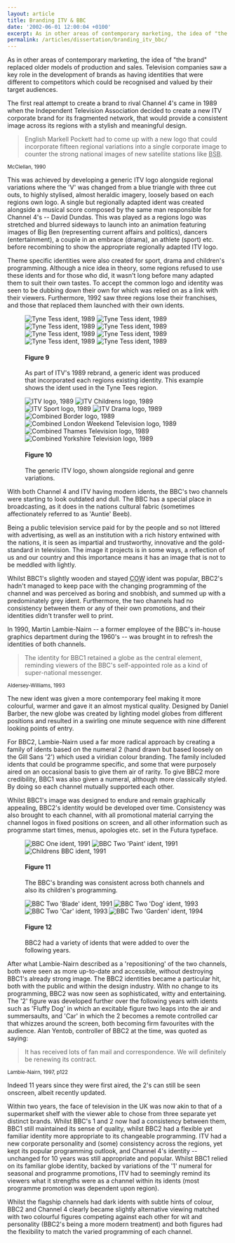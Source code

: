 ```yaml
---
layout: article
title: Branding ITV & BBC
date: '2002-06-01 12:00:04 +0100'
excerpt: As in other areas of contemporary marketing, the idea of "the brand" replaced older models of production and sales. Television companies saw a key role in the development of brands as having identities that were different to competitors which could be recognised and valued by their target audiences.
permalink: /articles/dissertation/branding_itv_bbc/
---
```

As in other areas of contemporary marketing, the idea of "the brand" replaced older models of production and sales. Television companies saw a key role in the development of brands as having identities that were different to competitors which could be recognised and valued by their target audiences.

The first real attempt to create a brand to rival Channel 4's came in 1989 when the Independent Television Association decided to create a new ITV corporate brand for its fragmented network, that would provide a consistent image across its regions with a stylish and meaningful design.

> English Markell Pockett had to come up with a new logo that could incorporate fifteen regional variations into a single corporate image to counter the strong national images of new satellite stations like <abbr title="British Satelite Broadcasting">BSB</abbr>.

<small>McClellan, 1990</small>

This was achieved by developing a generic ITV logo alongside regional variations where the 'V' was changed from a blue triangle with three cut outs, to highly stylised, almost heraldic imagery, loosely based on each regions own logo. A single but regionally adapted ident was created alongside a musical score composed by the same man responsible for Channel 4's -- David Dundas. This was played as a regions logo was stretched and blurred sideways to launch into an animation featuring images of Big Ben (representing current affairs and politics), dancers (entertainment), a couple in an embrace (drama), an athlete (sport) etc. before recombining to show the appropriate regionally adapted ITV logo.

Theme specific identities were also created for sport, drama and children's programming. Although a nice idea in theory, some regions refused to use these idents and for those who did, it wasn't long before many adapted them to suit their own tastes. To accept the common logo and identity was seen to be dubbing down their own for which was relied on as a link with their viewers. Furthermore, 1992 saw three regions lose their franchises, and those that replaced them launched with their own idents.

<figure id="figure-9">
    <img class="left" src="/assets/articles/dissertation/figure-9a.png" alt="Tyne Tess ident, 1989" />
    <img class="left" src="/assets/articles/dissertation/figure-9b.png" alt="Tyne Tess ident, 1989" />
    <img class="left" src="/assets/articles/dissertation/figure-9c.png" alt="Tyne Tess ident, 1989" />
    <img class="left" src="/assets/articles/dissertation/figure-9d.png" alt="Tyne Tess ident, 1989" />
    <img class="left" src="/assets/articles/dissertation/figure-9e.png" alt="Tyne Tess ident, 1989" />
    <img class="left" src="/assets/articles/dissertation/figure-9f.png" alt="Tyne Tess ident, 1989" />
    <img class="left" src="/assets/articles/dissertation/figure-9g.png" alt="Tyne Tess ident, 1989" />
    <img class="left" src="/assets/articles/dissertation/figure-9h.png" alt="Tyne Tess ident, 1989" />
    <figcaption>
        <h4>Figure 9</h4>
        <p>As part of ITV's 1989 rebrand, a generic ident was produced that incorporated each regions existing identity. This example shows the ident used in the Tyne Tees region.</p>
    </figcaption>
</figure>

<figure id="figure-10">
    <img class="left" src="/assets/articles/dissertation/figure-10a.png" alt="ITV logo, 1989" />
    <img class="left" src="/assets/articles/dissertation/figure-10b.png" alt="ITV Childrens logo, 1989" /> 
    <img class="left" src="/assets/articles/dissertation/figure-10c.png" alt="ITV Sport logo, 1989" />
    <img src="/assets/articles/dissertation/figure-10d.png" alt="ITV Drama logo, 1989" /><br/>
    <img class="left" src="/assets/articles/dissertation/figure-10e.png" alt="Combined Border logo, 1989" />
    <img class="left" src="/assets/articles/dissertation/figure-10f.png" alt="Combined London Weekend Television logo, 1989" />
    <img class="left" src="/assets/articles/dissertation/figure-10g.png" alt="Combined Thames Television logo, 1989" /> 
    <img class="left" src="/assets/articles/dissertation/figure-10h.png" alt="Combined Yorkshire Television logo, 1989" />
    <figcaption>
        <h4>Figure 10</h4>
        <p>The generic ITV logo, shown alongside regional and genre variations.</p>
    </figcaption>
</figure>

With both Channel 4 and ITV having modern idents, the BBC's two channels were starting to look outdated and dull. The BBC has a special place in broadcasting, as it does in the nations cultural fabric (sometimes affectionately referred to as 'Auntie' Beeb).

Being a public television service paid for by the people and so not littered with advertising, as well as an institution with a rich history entwined with the nations, it is seen as impartial and trustworthy, innovative and the gold-standard in television. The image it projects is in some ways, a reflection of us and our country and this importance means it has an image that is not to be meddled with lightly.

Whilst BBC1's slightly wooden and stayed <abbr title="Computer Originated World">COW</abbr> ident was popular, BBC2's hadn't managed to keep pace with the changing programming of the channel and was perceived as boring and snobbish, and summed up with a predominately grey ident. Furthermore, the two channels had no consistency between them or any of their own promotions, and their identities didn't transfer well to print.

In 1990, Martin Lambie-Nairn -- a former employee of the BBC's in-house graphics department during the 1960's -- was brought in to refresh the identities of both channels.

> The identity for BBC1 retained a globe as the central element, reminding viewers of the BBC's self-appointed role as a kind of super-national messenger.

<small>Aldersey-Williams, 1993</small>

The new ident was given a more contemporary feel making it more colourful, warmer and gave it an almost mystical quality. Designed by Daniel Barber, the new globe was created by lighting model globes from different positions and resulted in a swirling one minute sequence with nine different looking points of entry.

For BBC2, Lambie-Nairn used a far more radical approach by creating a family of idents based on the numeral 2 (hand drawn but based loosely on the Gill Sans '2') which used a viridian colour branding. The family included idents that could be programme specific, and some that were purposely aired on an occasional basis to give them air of rarity. To give BBC2 more credibility, BBC1 was also given a numeral, although more classically styled. By doing so each channel mutually supported each other.

Whilst BBC1's image was designed to endure and remain graphically appealing, BBC2's identity would be developed over time. Consistency was also brought to each channel, with all promotional material carrying the channel logos in fixed positions on screen, and all other information such as programme start times, menus, apologies etc. set in the Futura typeface.

<figure id="figure-11">
    <img class="left" src="/assets/articles/dissertation/figure-11a.png" alt="BBC One ident, 1991" />
    <img class="left" src="/assets/articles/dissertation/figure-11b.png" alt="BBC Two 'Paint' ident, 1991" /> 
    <img src="/assets/articles/dissertation/figure-11c.png" alt="Childrens BBC ident, 1991" />
    <figcaption>
        <h4>Figure 11</h4>
        <p>The BBC's branding was consistent across both channels and also its children's programming.</p>
    </figcaption>
</figure>

<figure id="figure-12">
    <img class="left" src="/assets/articles/dissertation/figure-12a.png" alt="BBC Two 'Blade' ident, 1991" />
    <img class="left" src="/assets/articles/dissertation/figure-12b.png" alt="BBC Two 'Dog' ident, 1993" /> 
    <img class="left" src="/assets/articles/dissertation/figure-12c.png" alt="BBC Two 'Car' ident, 1993" />
    <img src="/assets/articles/dissertation/figure-12d.png" alt="BBC Two 'Garden' ident, 1994" />
    <figcaption>
        <h4>Figure 12</h4>
        <p>BBC2 had a variety of idents that were added to over the following years.</p>
    </figcaption>
</figure>

After what Lambie-Nairn described as a 'repositioning' of the two channels, both were seen as more up-to-date and accessible, without destroying BBC1's already strong image. The BBC2 identities became a particular hit, both with the public and within the design industry. With no change to its programming, BBC2 was now seen as sophisticated, witty and entertaining. The '2' figure was developed further over the following years with idents such as 'Fluffy Dog' in which an excitable figure two leaps into the air and summersaults, and 'Car' in which the 2 becomes a remote controlled car that whizzes around the screen, both becoming firm favourites with the audience. Alan Yentob, controller of BBC2 at the time, was quoted as saying:

> It has received lots of fan mail and correspondence. We will definitely be renewing its contract.

<small>Lambie-Nairn, 1997, p122</small>

Indeed 11 years since they were first aired, the 2's can still be seen onscreen, albeit recently updated.

Within two years, the face of television in the UK was now akin to that of a supermarket shelf with the viewer able to chose from three separate yet distinct brands. Whilst BBC's 1 and 2 now had a consistency between them, BBC1 still maintained its sense of quality, whilst BBC2 had a flexible yet familiar identity more appropriate to its changeable programming. ITV had a new corporate personality and (some) consistency across the regions, yet kept its popular programming outlook, and Channel 4's identity -- unchanged for 10 years was still appropriate and popular. Whilst BBC1 relied on its familiar globe identity, backed by variations of the '1' numeral for seasonal and programme promotions, ITV had to seemingly remind its viewers what it strengths were as a channel within its idents (most programme promotion was dependent upon region).

Whilst the flagship channels had dark idents with subtle hints of colour, BBC2 and Channel 4 clearly became slightly alternative viewing matched with two colourful figures competing against each other for wit and personality (BBC2's being a more modern treatment) and both figures had the flexibility to match the varied programming of each channel.